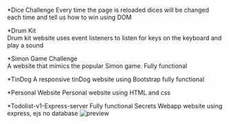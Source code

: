*Dice Challenge	
Every time the page is reloaded dices will be changed each time and tell us how to win using DOM

*Drum Kit	
Drum kit website uses event listeners to listen for keys on the keyboard and play a sound

*Simon Game Challenge	
A website that mimics the popular Simon game. Fully functional

*TinDog
A responsive tinDog website using Bootstrap fully functional

*Personal Website
Personal website using HTML and css

*Todolist-v1-Express-server	
Fully functional Secrets Webapp website using express, ejs no database
![preview](https://github.com/tayrondd/JavaScript-Projects/assets/77041022/f9ca19de-1867-47a4-bced-b1e145a11b66)
